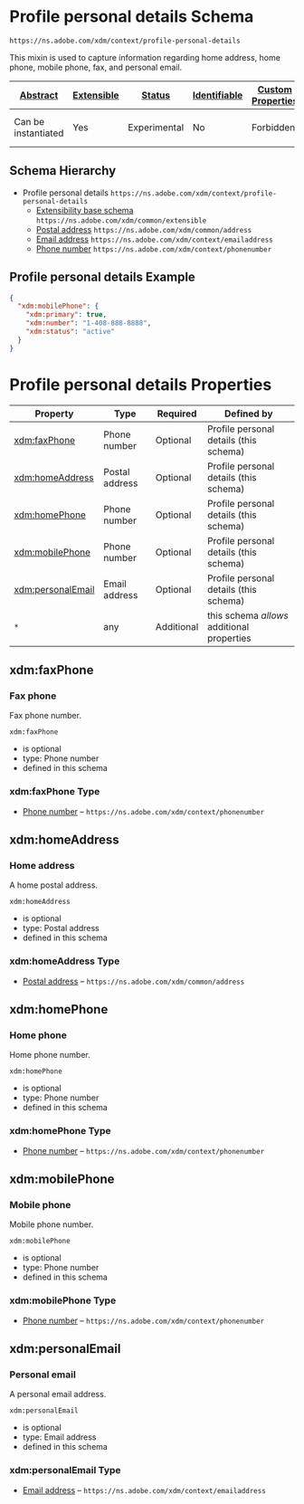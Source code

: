 
# Profile personal details Schema

```
https://ns.adobe.com/xdm/context/profile-personal-details
```

This mixin is used to capture information regarding home address, home phone, mobile phone, fax, and personal email.

| [Abstract](../../abstract.md) | [Extensible](../../extensions.md) | [Status](../../status.md) | [Identifiable](../../id.md) | [Custom Properties](../../extensions.md) | [Additional Properties](../../extensions.md) | Defined In |
|-------------------------------|-----------------------------------|---------------------------|-----------------------------|------------------------------------------|----------------------------------------------|------------|
| Can be instantiated | Yes | Experimental | No | Forbidden | Permitted | [context/profile-personal-details.schema.json](context/profile-personal-details.schema.json) |
## Schema Hierarchy

* Profile personal details `https://ns.adobe.com/xdm/context/profile-personal-details`
  * [Extensibility base schema](../common/extensible.schema.md) `https://ns.adobe.com/xdm/common/extensible`
  * [Postal address](../common/address.schema.md) `https://ns.adobe.com/xdm/common/address`
  * [Email address](emailaddress.schema.md) `https://ns.adobe.com/xdm/context/emailaddress`
  * [Phone number](phonenumber.schema.md) `https://ns.adobe.com/xdm/context/phonenumber`


## Profile personal details Example
```json
{
  "xdm:mobilePhone": {
    "xdm:primary": true,
    "xdm:number": "1-408-888-8888",
    "xdm:status": "active"
  }
}
```

# Profile personal details Properties

| Property | Type | Required | Defined by |
|----------|------|----------|------------|
| [xdm:faxPhone](#xdmfaxphone) | Phone number | Optional | Profile personal details (this schema) |
| [xdm:homeAddress](#xdmhomeaddress) | Postal address | Optional | Profile personal details (this schema) |
| [xdm:homePhone](#xdmhomephone) | Phone number | Optional | Profile personal details (this schema) |
| [xdm:mobilePhone](#xdmmobilephone) | Phone number | Optional | Profile personal details (this schema) |
| [xdm:personalEmail](#xdmpersonalemail) | Email address | Optional | Profile personal details (this schema) |
| `*` | any | Additional | this schema *allows* additional properties |

## xdm:faxPhone
### Fax phone

Fax phone number.

`xdm:faxPhone`
* is optional
* type: Phone number
* defined in this schema

### xdm:faxPhone Type


* [Phone number](phonenumber.schema.md) – `https://ns.adobe.com/xdm/context/phonenumber`





## xdm:homeAddress
### Home address

A home postal address.

`xdm:homeAddress`
* is optional
* type: Postal address
* defined in this schema

### xdm:homeAddress Type


* [Postal address](../common/address.schema.md) – `https://ns.adobe.com/xdm/common/address`





## xdm:homePhone
### Home phone

Home phone number.

`xdm:homePhone`
* is optional
* type: Phone number
* defined in this schema

### xdm:homePhone Type


* [Phone number](phonenumber.schema.md) – `https://ns.adobe.com/xdm/context/phonenumber`





## xdm:mobilePhone
### Mobile phone

Mobile phone number.

`xdm:mobilePhone`
* is optional
* type: Phone number
* defined in this schema

### xdm:mobilePhone Type


* [Phone number](phonenumber.schema.md) – `https://ns.adobe.com/xdm/context/phonenumber`





## xdm:personalEmail
### Personal email

A personal email address.

`xdm:personalEmail`
* is optional
* type: Email address
* defined in this schema

### xdm:personalEmail Type


* [Email address](emailaddress.schema.md) – `https://ns.adobe.com/xdm/context/emailaddress`




